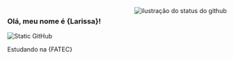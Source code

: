 
<img align='right' src="https://github-readme-stats.vercel.app/api?username=iuricode&show_icons=true&title_color=783c00&text_color=af552e&icon_color=783c00&bg_color=f8efd4&cache_seconds=2300" alt="ilustração do status do github">

### Olá, meu nome é {Larissa}!

<img src="https://img.shields.io/static/v1?label=Overview&message=larissatoyohashi&color=f8efd4&style=for-the-badge&logo=GitHub" alt="Static GitHub">

<p>Estudando na {FATEC}</p>

<!---
larissatoyohashi/larissatoyohashi is a ✨ special ✨ repository because its `README.md` (this file) appears on your GitHub profile.
You can click the Preview link to take a look at your changes.
--->
